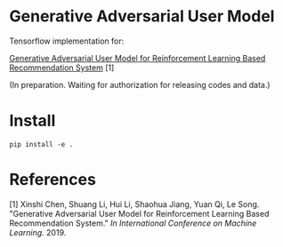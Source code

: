 # Generative Adversarial User Model

Tensorflow implementation for:

[Generative Adversarial User Model for Reinforcement Learning Based Recommendation System](https://arxiv.org/abs/1812.10613) [1]

(In preparation. Waiting for authorization for releasing codes and data.)

# Install

  `pip install -e .`

# References
[1] Xinshi Chen, Shuang Li, Hui Li, Shaohua Jiang, Yuan Qi, Le Song. "Generative Adversarial User Model for Reinforcement Learning Based Recommendation System." *In International Conference on Machine Learning.* 2019.
